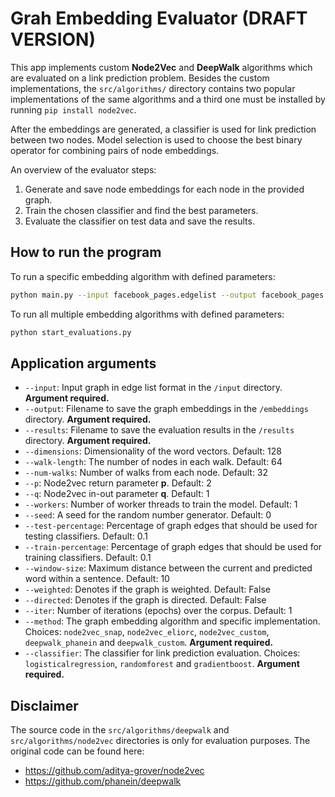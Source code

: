 # Grah Embedding Evaluator **(DRAFT VERSION)**

This app implements custom **Node2Vec** and **DeepWalk** algorithms which are evaluated on a link prediction problem. 
Besides the custom implementations, the `src/algorithms/` directory contains two popular implementations of the 
same algorithms and a third one must be installed by running `pip install node2vec`.

After the embeddings are generated, a classifier is used for link prediction between two nodes. Model selection is 
used to choose the best binary operator for combining pairs of node embeddings.

An overview of the evaluator steps:
1. Generate and save node embeddings for each node in the provided graph.
2. Train the chosen classifier and find the best parameters.
3. Evaluate the classifier on test data and save the results.

## How to run the program

To run a specific embedding algorithm with defined parameters:
```bash
python main.py --input facebook_pages.edgelist --output facebook_pages.txt --results facebook_pages.json --method deepwalk_custom --classifier logisticalregression
```

To run all multiple embedding algorithms with defined parameters:
```bash
python start_evaluations.py
```

## Application arguments

* `--input`: Input graph in edge list format in the `/input` directory. **Argument required.**
* `--output`: Filename to save the graph embeddings in the `/embeddings` directory. **Argument required.**
* `--results`: Filename to save the evaluation results in the `/results` directory. **Argument required.**
* `--dimensions`: Dimensionality of the word vectors. Default: 128
* `--walk-length`: The number of nodes in each walk. Default: 64
* `--num-walks`: Number of walks from each node. Default: 32
* `--p`: Node2vec return parameter **p**. Default: 2
* `--q`: Node2vec in-out parameter **q**. Default: 1
* `--workers`: Number of worker threads to train the model. Default: 1
* `--seed`: A seed for the random number generator. Default: 0
* `--test-percentage`: Percentage of graph edges that should be used for testing classifiers. Default: 0.1
* `--train-percentage`: Percentage of graph edges that should be used for training classifiers. Default: 0.1
* `--window-size`: Maximum distance between the current and predicted word within a sentence. Default: 10
* `--weighted`: Denotes if the graph is weighted. Default: False
* `--directed`: Denotes if the graph is directed. Default: False
* `--iter`: Number of iterations (epochs) over the corpus. Default: 1
* `--method`: The graph embedding algorithm and specific implementation. Choices: `node2vec_snap`, `node2vec_eliorc`, `node2vec_custom`, `deepwalk_phanein` and `deepwalk_custom`. **Argument required.**
* `--classifier`: The classifier for link prediction evaluation. Choices: `logisticalregression`, `randomforest` and `gradientboost`. **Argument required.**

## Disclaimer 

The source code in the `src/algorithms/deepwalk` and `src/algorithms/node2vec` directories is only for evaluation purposes.
The original code can be found here:
* https://github.com/aditya-grover/node2vec
* https://github.com/phanein/deepwalk
